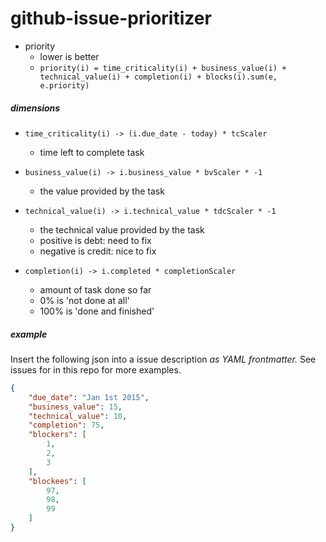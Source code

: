 github-issue-prioritizer
========================

- priority
  - lower is better
  - `priority(i) = time_criticality(i) + business_value(i) + technical_value(i) + completion(i) + blocks(i).sum(e, e.priority)`


##### dimensions
- `time_criticality(i) -> (i.due_date - today) * tcScaler`
  - time left to complete task
  
- `business_value(i) -> i.business_value * bvScaler * -1`
  - the value provided by the task
  
- `technical_value(i) -> i.technical_value * tdcScaler * -1`
  - the technical value provided by the task
  - positive is debt: need to fix
  - negative is credit: nice to fix

- `completion(i) -> i.completed * completionScaler`
  - amount of task done so far
  - 0% is 'not done at all'
  - 100% is 'done and finished'

##### example
Insert the following json into a issue description *as YAML frontmatter.* See issues for in this repo for more examples. 
```json
{
    "due_date": "Jan 1st 2015",
    "business_value": 15,
    "technical_value": 10,
    "completion": 75,
    "blockers": [
        1,
        2,
        3
    ],
    "blockees": [
        97,
        98,
        99
    ]
}
```
